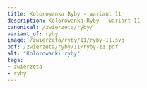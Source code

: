 ```yaml
---
title: Kolorowanka Ryby - wariant 11
description: Kolorowanka Ryby - wariant 11
canonical: /zwierzeta/ryby/
variant_of: ryby
image: /zwierzeta/ryby/11/ryby-11.svg
pdf: /zwierzeta/ryby/11/ryby-11.pdf
alt: "Kolorowanki ryby"
tags:
- zwierzeta
- ryby
---
```

